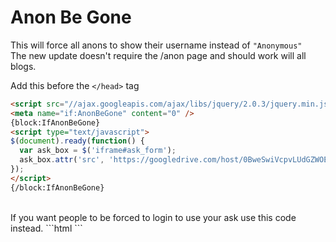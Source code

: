 Anon Be Gone
=========

This will force all anons to show their username instead of ```"Anonymous"```<br>
The new update doesn't require the /anon page and should work will all blogs.

Add this before the ```</head>``` tag
```html
<script src="//ajax.googleapis.com/ajax/libs/jquery/2.0.3/jquery.min.js"></script><script>window.jQuery || document.write('<script src="http://code.jquery.com/jquery-2.0.3.min.js">\x3C/script>')</script>
<meta name="if:AnonBeGone" content="0" />
{block:IfAnonBeGone}
<script type="text/javascript">
$(document).ready(function() {
  var ask_box = $('iframe#ask_form');
  ask_box.attr('src', 'https://googledrive.com/host/0BweSwiVcpvLUdGZWOE9mSzVBN28');
});
</script>
{/block:IfAnonBeGone}
```
<br>
If you want people to be forced to login to use your ask use this code instead.
```html
<script src="//ajax.googleapis.com/ajax/libs/jquery/2.0.3/jquery.min.js"></script><script>window.jQuery || document.write('<script src="http://code.jquery.com/jquery-2.0.3.min.js">\x3C/script>')</script>
<meta name="if:AnonBeGone" content="0" />
<script type="text/javascript">
    var is_logged_in = function(){
      {block:IfAnonBeGone}
      $(document).ready(function() {
        var ask_box = $('iframe#ask_form');
        ask_box.attr('src', 'https://googledrive.com/host/0BweSwiVcpvLUdGZWOE9mSzVBN28');
      });
      {/block:IfAnonBeGone}
    }

    var is_logged_out = function(){
        if ($('iframe#ask_form').length){
           window.location.href = "http://tumblr.com/login"; 
        }
    }
</script>
<!--
Tumblr Logged In Checker by apandhi
http://github.com/apandhi/Tumblr-Logged-In-Checker
-->
<script type="text/javascript" src="http://static.tumblr.com/3pomgja/LEEn32y7z/script.js"></script>
```
